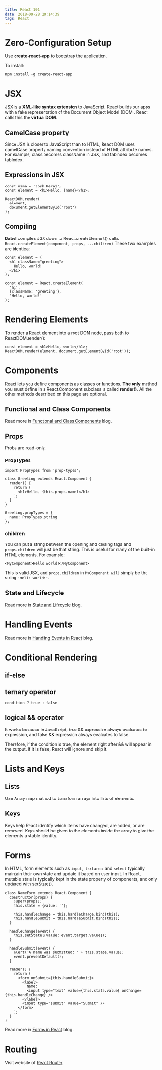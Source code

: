 ```yaml
---
title: React 101
date: 2018-09-28 20:14:39
tags: React
---
```


# Zero-Configuration Setup
Use **create-react-app** to bootstrap the application.

To install:
```
npm install -g create-react-app
```

# JSX
JSX is a **XML-like syntax extension** to JavaScript. 
React builds our apps with a fake representation of the Document Object Model (DOM). React calls this the **virtual DOM**.
## CamelCase property
Since JSX is closer to JavaScript than to HTML, React DOM uses camelCase property naming convention instead of HTML attribute names.
For example, class becomes className in JSX, and tabindex becomes tabIndex.
## Expressions in JSX
```
const name = 'Josh Perez';
const element = <h1>Hello, {name}</h1>;

ReactDOM.render(
  element,
  document.getElementById('root')
);
```
## Compiling
**Babel** compiles JSX down to React.createElement() calls.
`React.createElement(component, props, ...children)`
These two examples are identical:
```
const element = (
  <h1 className="greeting">
    Hello, world!
  </h1>
);
```
```
const element = React.createElement(
  'h1',
  {className: 'greeting'},
  'Hello, world!'
);
```
# Rendering Elements
To render a React element into a root DOM node, pass both to ReactDOM.render():
```
const element = <h1>Hello, world</h1>;
ReactDOM.render(element, document.getElementById('root'));
```
# Components
React lets you define components as classes or functions.
**The only** method you must define in a React.Component subclass is called **render()**. All the other methods described on this page are optional.
## Functional and Class Components
Read more in [Functional and Class Components](/2018/09/25/Functional-and-Class-Components/) blog.
## Props
Probs are read-only.
### PropTypes
```
import PropTypes from 'prop-types';

class Greeting extends React.Component {
  render() {
    return (
      <h1>Hello, {this.props.name}</h1>
    );
  }
}

Greeting.propTypes = {
  name: PropTypes.string
};
```
### children
You can put a string between the opening and closing tags and `props.children` will just be that string. This is useful for many of the built-in HTML elements. For example:
```
<MyComponent>Hello world!</MyComponent>
```
This is valid JSX, and `props.children` in `MyComponent will` simply be the string `"Hello world!"`. 
## State and Lifecycle
Read more in [State and Lifecycle](/2018/09/25/State-and-Lifecycle/) blog.

# Handling Events
Read more in [Handling Events in React](/2018/09/25/Handling-Events-in-React/) blog.

# Conditional Rendering
## if-else

## ternary operator
`condition ? true : false`

## logical && operator
It works because in JavaScript, true && expression always evaluates to expression, and false && expression always evaluates to false.

Therefore, if the condition is true, the element right after && will appear in the output. If it is false, React will ignore and skip it.

# Lists and Keys
## Lists
Use Array map mathod to transform arrays into lists of elements.
## Keys
Keys help React identify which items have changed, are added, or are removed. Keys should be given to the elements inside the array to give the elements a stable identity.

# Forms
In HTML, form elements such as `input`,` textarea`, and `select` typically maintain their own state and update it based on user input. In React, mutable state is typically kept in the state property of components, and only updated with setState().

```
class NameForm extends React.Component {
  constructor(props) {
    super(props);
    this.state = {value: ''};

    this.handleChange = this.handleChange.bind(this);
    this.handleSubmit = this.handleSubmit.bind(this);
  }

  handleChange(event) {
    this.setState({value: event.target.value});
  }

  handleSubmit(event) {
    alert('A name was submitted: ' + this.state.value);
    event.preventDefault();
  }

  render() {
    return (
      <form onSubmit={this.handleSubmit}>
        <label>
          Name:
          <input type="text" value={this.state.value} onChange={this.handleChange} />
        </label>
        <input type="submit" value="Submit" />
      </form>
    );
  }
}
```

Read more in [Forms in React](/2018/09/27/Forms-in-React/) blog.

# Routing
Visit website of [React Router](https://reacttraining.com/react-router/)
